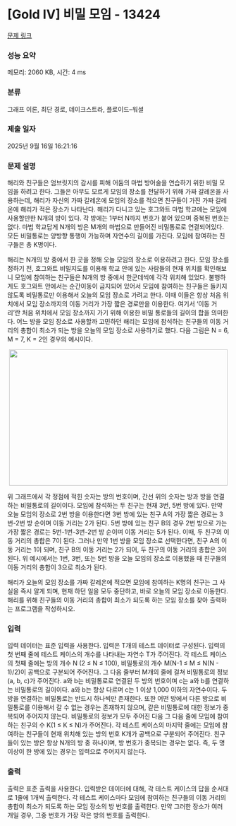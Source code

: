 # [Gold IV] 비밀 모임 - 13424 

[문제 링크](https://www.acmicpc.net/problem/13424) 

### 성능 요약

메모리: 2060 KB, 시간: 4 ms

### 분류

그래프 이론, 최단 경로, 데이크스트라, 플로이드–워셜

### 제출 일자

2025년 9월 16일 16:21:16

### 문제 설명

<p>해리와 친구들은 엄브릿지의 감시를 피해 어둠의 마법 방어술을 연습하기 위한 비밀 모임을 하려고 한다. 그들은 아무도 모르게 모임의 장소를 전달하기 위해 가짜 갈레온을 사용하는데, 해리가 자신의 가짜 갈레온에 모임의 장소를 적으면 친구들이 가진 가짜 갈레온에 해리가 적은 장소가 나타난다. 해리가 다니고 있는 호그와트 마법 학교에는 모임에 사용할만한 N개의 방이 있다. 각 방에는 1부터 N까지 번호가 붙어 있으며 중복된 번호는 없다. 마법 학교답게 N개의 방은 M개의 마법으로 만들어진 비밀통로로 연결되어있다. 모든 비밀통로는 양방향 통행이 가능하며 자연수의 길이를 가진다. 모임에 참여하는 친구들은 총 K명이다.</p>

<p>해리는 N개의 방 중에서 한 곳을 정해 오늘 모임의 장소로 이용하려고 한다. 모임 장소를 정하기 전, 호그와트 비밀지도를 이용해 학교 안에 있는 사람들의 현재 위치를 확인해보니 모임에 참여하는 친구들은 N개의 방 중에서 한군데씩에 각각 위치해 있었다. 불행하게도 호그와트 안에서는 순간이동이 금지되어 있어서 모임에 참여하는 친구들은 들키지 않도록 비밀통로만 이용해서 오늘의 모임 장소로 가려고 한다. 이때 이들은 항상 처음 위치에서 모임 장소까지의 이동 거리가 가장 짧은 경로만을 이용한다. 여기서 ‘이동 거리’란 처음 위치에서 모임 장소까지 가기 위해 이용한 비밀 통로들의 길이의 합을 의미한다. 어느 방을 모임 장소로 사용할까 고민하던 해리는 모임에 참석하는 친구들의 이동 거리의 총합이 최소가 되는 방을 오늘의 모임 장소로 사용하기로 했다. 다음 그림은 N = 6, M = 7, K = 2인 경우의 예시이다.</p>

<p style="text-align: center;"><img alt="" src="https://onlinejudgeimages.s3-ap-northeast-1.amazonaws.com/problem/13424/L1.png" style="height:308px; width:496px"></p>

<p>위 그래프에서 각 정점에 적힌 숫자는 방의 번호이며, 간선 위의 숫자는 방과 방을 연결하는 비밀통로의 길이이다. 모임에 참석하는 두 친구는 현재 3번, 5번 방에 있다. 만약 오늘 모임의 장소로 2번 방을 이용한다면 3번 방에 있는 친구 A의 가장 짧은 경로는 3번-2번 방 순이며 이동 거리는 2가 된다. 5번 방에 있는 친구 B의 경우 2번 방으로 가는 가장 짧은 경로는 5번-1번-3번-2번 방 순이며 이동 거리는 5가 된다. 이때, 두 친구의 이동 거리의 총합은 7이 된다. 그러나 만약 1번 방을 모임 장소로 선택한다면, 친구 A의 이동 거리는 1이 되며, 친구 B의 이동 거리는 2가 되어, 두 친구의 이동 거리의 총합은 3이 된다. 위 예시에서는 1번, 3번, 또는 5번 방을 오늘 모임의 장소로 이용했을 때 친구들의 이동 거리의 총합이 3으로 최소가 된다.</p>

<p>해리가 오늘의 모임 장소를 가짜 갈레온에 적으면 모임에 참여하는 K명의 친구는 그 사실을 즉시 알게 되며, 현재 하던 일을 모두 중단하고, 바로 오늘의 모임 장소로 이동한다. 해리를 위해 친구들의 이동 거리의 총합이 최소가 되도록 하는 모임 장소를 찾아 출력하는 프로그램을 작성하시오.</p>

### 입력 

 <p>입력 데이터는 표준 입력을 사용한다. 입력은 T개의 테스트 데이터로 구성된다. 입력의 첫 번째 줄에 테스트 케이스의 개수를 나타내는 자연수 T가 주어진다. 각 테스트 케이스의 첫째 줄에는 방의 개수 N (2 ≤ N ≤ 100), 비밀통로의 개수 M(N-1 ≤ M ≤ N(N - 1)/2)이 공백으로 구분되어 주어진다. 그 다음 줄부터 M개의 줄에 걸쳐 비밀통로의 정보(a, b, c)가 주어진다. a와 b는 비밀통로로 연결된 두 방의 번호이며 c는 a와 b를 연결하는 비밀통로의 길이이다. a와 b는 항상 다르며 c는 1 이상 1,000 이하의 자연수이다. 두 방을 연결하는 비밀통로는 반드시 하나씩만 존재한다. 또한 어떤 방에서 다른 방으로 비밀통로를 이용해서 갈 수 없는 경우는 존재하지 않으며, 같은 비밀통로에 대한 정보가 중복되어 주어지지 않는다. 비밀통로의 정보가 모두 주어진 다음 그 다음 줄에 모임에 참여하는 친구의 수 K(1 ≤ K ≤ N)가 주어진다. 각 테스트 케이스의 마지막 줄에는 모임에 참여하는 친구들이 현재 위치해 있는 방의 번호 K개가 공백으로 구분되어 주어진다. 친구들이 있는 방은 항상 N개의 방 중 하나이며, 방 번호가 중복되는 경우는 없다. 즉, 두 명 이상이 한 방에 있는 경우는 입력으로 주어지지 않는다. </p>

### 출력 

 <p>출력은 표준 출력을 사용한다. 입력받은 데이터에 대해, 각 테스트 케이스의 답을 순서대로 1줄에 1개씩 출력한다. 각 테스트 케이스마다 모임에 참여하는 친구들의 이동 거리의 총합이 최소가 되도록 하는 모임 장소의 방 번호를 출력한다. 만약 그러한 장소가 여러 개일 경우, 그중 번호가 가장 작은 방의 번호를 출력한다.</p>


